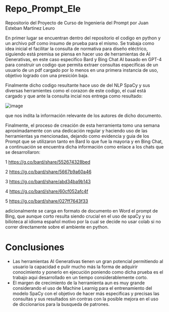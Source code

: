 # Repo_Prompt_Ele
Repositorio del Proyecto de Curso de Ingenieria del Prompt
por Juan Esteban Martinez Leuro 

En primer lugar se encuentran dentro del repositorio el codigo en python y un archivo pdf como insumo de prueba para el mismo. 
Se trabaja como idea inicial el facilitar la consulta de normativa para diseño eléctrico, siguiendo está premisa se piensa en hacer uso de herramientas de AI Generativas, 
en este caso especifico Bard y Bing Chat AI basado en GPT-4 para construir un codigo que permita extraer consultas especificas de un usuario de un pdf cargado por lo menos en una primera instancia de uso, objetivo logrado 
con una presición baja. 

Finalmente dicho codigo resultante hace uso de del NLP SpaCy y sus diversas herramientes como el corazon de este codigo, el cual está cargado y que ante la consulta incial nos entrega como resultado: 

![image](https://github.com/Auslander7/Repo_Prompt_Ele/assets/143198800/ae0e83fe-bf2d-4262-891d-f7729b167400)

que nos indita la información relevante de los autores de dicho documento. 

Finalmente, el proceso de creación de esta herramienta tomo una semana aproximadamente con una dedicación regular y haciendo uso de las herramientas ya mencionadas, dejando como evidencia y guia de los Prompt que se 
utilizaron tanto en Bard lo que fue la mayoria y en Bing Chat, a continuación se encuentra dicha información como enlace a los chats que se desarrollaron: 


1 https://g.co/bard/share/552674328bed

2 https://g.co/bard/share/5667b9a60a46

3 https://g.co/bard/share/abd34ba9b143

4 https://g.co/bard/share/60cf052afc4f

5 https://g.co/bard/share/027ff7643f33


adicionalmente se carga en formato de documento en Word el prompt de Bing, que aunque corto resulta siendo crucial en el uso de spaCy y su bilioteca al idioma español motivo por la cual se decide no usar colab si no 
correr directamente sobre el ambiente en python. 

# Conclusiones
* Las herramientas AI Generativas tienen un gran potencial permitiendo al usuario la capacidad e pulir mucho más la forma de adquirir conocimiento y ponerlo en ejecución poniendo como dicha prueba es el trabajo aqui desarrollado en un tiempo considerablemente corto.
* El margen de crecimiento de la herramienta aun es muy grande considerando el uso de Machine Learnig para el entrenamiento del modelo SpaCy con el objetivo de hacer más especificas y precisas las consultas y sus resultados sin contras con la posible mejora en el uso de diccionarios para la busqueda de patrones. 
